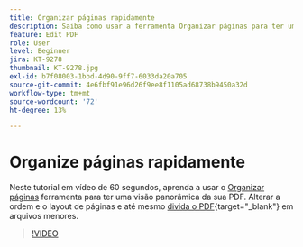 ```yaml
---
title: Organizar páginas rapidamente
description: Saiba como usar a ferramenta Organizar páginas para ter uma visão panorâmica do seu PDF
feature: Edit PDF
role: User
level: Beginner
jira: KT-9278
thumbnail: KT-9278.jpg
exl-id: b7f08003-1bbd-4d90-9ff7-6033da20a705
source-git-commit: 4e6fbf91e96d26f9ee8f1105ad68738b9450a32d
workflow-type: tm+mt
source-wordcount: '72'
ht-degree: 13%

---
```


# Organize páginas rapidamente

Neste tutorial em vídeo de 60 segundos, aprenda a usar o [Organizar páginas](https://www.adobe.com/br/acrobat/online/rearrange-pdf.html) ferramenta para ter uma visão panorâmica da sua PDF. Alterar a ordem e o layout de páginas e até mesmo [divida o PDF](https://www.adobe.com/br/acrobat/online/split-pdf.html){target="_blank"} em arquivos menores.

>[!VIDEO](https://video.tv.adobe.com/v/338278?quality=12&learn=on&hidetitle=true)

